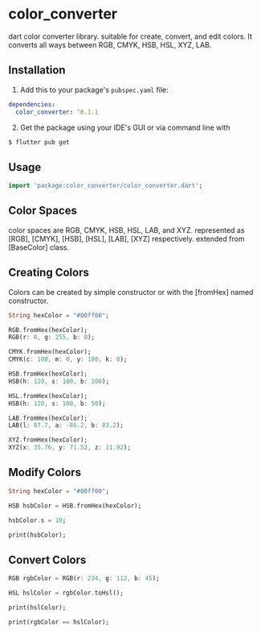 # color_converter

dart color converter library. suitable for create, convert, and edit colors. It converts all ways between RGB, CMYK, HSB, HSL, XYZ, LAB.

## Installation

1. Add this to your package's `pubspec.yaml` file:

```yaml
dependencies:
  color_converter: ^0.1.1
```

2. Get the package using your IDE's GUI or via command line with

```bash
$ flutter pub get
```

## Usage

```dart
import 'package:color_converter/color_converter.dart';
```
## Color Spaces

color spaces are RGB, CMYK, HSB, HSL, LAB, and XYZ. represented as [RGB], [CMYK], [HSB], [HSL], [LAB], [XYZ] respectively. extended from [BaseColor] class.

## Creating Colors

Colors can be created by simple constructor or with the [fromHex] named constructor. 

```dart
String hexColor = "#00ff00";

RGB.fromHex(hexColor);
RGB(r: 0, g: 255, b: 0);

CMYK.fromHex(hexColor);
CMYK(c: 100, m: 0, y: 100, k: 0);

HSB.fromHex(hexColor);
HSB(h: 120, s: 100, b: 100);

HSL.fromHex(hexColor);
HSB(h: 120, s: 100, b: 50);

LAB.fromHex(hexColor);
LAB(l: 87.7, a: -86.2, b: 83.2);

XYZ.fromHex(hexColor);
XYZ(x: 35.76, y: 71.52, z: 11.92);
```

## Modify Colors

```dart
String hexColor = "#00ff00";

HSB hsbColor = HSB.fromHex(hexColor);

hsbColor.s = 10;

print(hsbColor);
```

## Convert Colors

```dart
RGB rgbColor = RGB(r: 234, g: 112, b: 45);

HSL hslColor = rgbColor.toHsl();

print(hslColor);

print(rgbColor == hslColor);
```